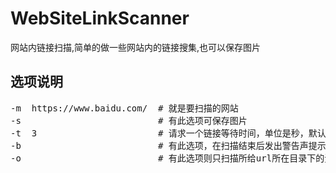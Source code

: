 # WebSiteLinkScanner
网站内链接扫描,简单的做一些网站内的链接搜集,也可以保存图片   

## 选项说明  
<pre>
-m  https://www.baidu.com/  # 就是要扫描的网站  
-s                          # 有此选项可保存图片  
-t  3                       # 请求一个链接等待时间，单位是秒，默认为0，如设置3秒，等待时间为2~4秒之间的一个随机值  
-b                          # 有此选项，在扫描结束后发出警告声提示扫描结束，提示10声，在cmder下无效  
-o                          # 有此选项则只扫描所给url所在目录下的资源  
</pre>